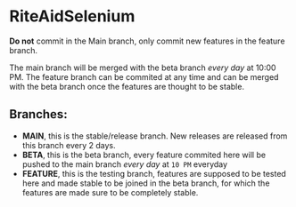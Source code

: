 # RiteAidSelenium

**Do not** commit in the Main branch, only commit new features in the feature branch.

The main branch will be merged with the beta branch _every day_ at 10:00 PM.
The feature branch can be commited at any time and can be merged with the beta branch once the features are thought to be stable.

Branches:
---------
  - **MAIN**, this is the stable/release branch. New releases are released from this branch every 2 days. 
  - **BETA**, this is the beta branch, every feature commited here will be pushed to the main branch _every day_ at `10 PM` everyday
  - **FEATURE**, this is the testing branch, features are supposed to be tested here and made stable to be joined in the beta branch, for which the features are made sure to be completely stable.
